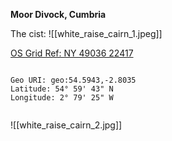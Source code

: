 **Moor Divock, Cumbria**

The cist:
![[white_raise_cairn_1.jpeg]]

[OS Grid Ref: NY 49036 22417](https://www.ordnancesurvey.co.uk/osmaps/54.59436105081596,-2.790259315847095,15.304163843577223/pin/)

```

Geo URI: geo:54.5943,-2.8035
Latitude: 54° 59' 43" N 
Longitude: 2° 79' 25" W 
    
```

![[white_raise_cairn_2.jpg]]